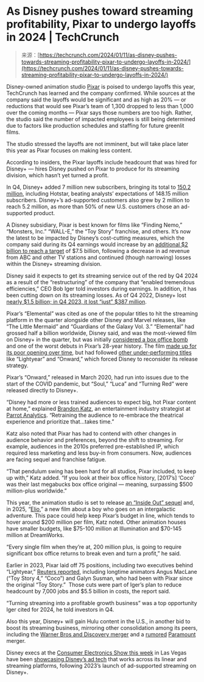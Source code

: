 <!--yml
category: 未分类
date: 2024-05-27 14:40:33
-->

# As Disney pushes toward streaming profitability, Pixar to undergo layoffs in 2024 | TechCrunch

> 来源：[https://techcrunch.com/2024/01/11/as-disney-pushes-towards-streaming-profitability-pixar-to-undergo-layoffs-in-2024/](https://techcrunch.com/2024/01/11/as-disney-pushes-towards-streaming-profitability-pixar-to-undergo-layoffs-in-2024/)

Disney-owned animation studio [Pixar](https://www.pixar.com/) is poised to undergo layoffs this year, TechCrunch has learned and the company confirmed. While sources at the company said the layoffs would be significant and as high as 20% — or reductions that would see Pixar’s team of 1,300 dropped to less than 1,000 over the coming months — Pixar says those numbers are too high. Rather, the studio said the number of impacted employees is still being determined due to factors like production schedules and staffing for future greenlit films.

The studio stressed the layoffs are not imminent, but will take place later this year as Pixar focuses on making less content.

According to insiders, the Pixar layoffs include headcount that was hired for Disney+ — hires Disney pushed on Pixar to produce for its streaming division, which hasn’t yet turned a profit.

In Q4, Disney+ added 7 million new subscribers, bringing its total to [150.2 million](https://thewaltdisneycompany.com/the-walt-disney-company-reports-fourth-quarter-and-full-year-earnings-for-fiscal-2023/), including Hotstar, beating analysts’ expectations of 148.15 million subscribers. Disney+’s ad-supported customers also grew by 2 million to reach 5.2 million, as more than 50% of new U.S. customers chose an ad-supported product.

A Disney subsidiary, Pixar is best known for films like “Finding Nemo,” “Monsters, Inc.” “WALL-E,” the “Toy Story” franchise, and others. It’s now the latest to be impacted by Disney’s cost-cutting measures, which the company said during its Q4 earnings would increase by an [additional $2 billion to reach a target](https://www.cnbc.com/2023/11/08/disney-dis-earnings-report-q4-2023.html) of $7.5 billion, following a decrease in ad revenue from ABC and other TV stations and continued (though narrowing) losses within the Disney+ streaming division.

Disney said it expects to get its streaming service out of the red by Q4 2024 as a result of the “restructuring” of the company that “enabled tremendous efficiencies,” CEO Bob Iger told investors during earnings. In addition, it has been cutting down on its streaming losses. As of Q4 2022, Disney+ lost [nearly $1.5 billion; in Q4 2023, it lost “just” $387 million](https://www.npr.org/2023/11/08/1211522267/four-takeaways-from-disneys-earnings-call).

Pixar’s “Elemental” was cited as one of the popular titles to hit the streaming platform in the quarter alongside other Disney and Marvel releases, like “The Little Mermaid” and “Guardians of the Galaxy Vol. 3.” “Elemental” had grossed half a billion worldwide, Disney said, and was the most-viewed film on Disney+ in the quarter, but was initially [considered a box office bomb](https://variety.com/2023/film/news/elemental-box-office-bomb-pixar-1235648044/) and one of the worst debuts in Pixar’s 28-year history. The film [made up for its poor opening over time](https://www.nytimes.com/2023/10/03/business/media/elemental-pixar-box-office.html), but had followed [other under-performing titles](https://screenrant.com/pixar-box-office-bombs-explained/) like “Lightyear” and “Onward,” which forced Disney to reconsider its release strategy.

Pixar’s “Onward,” released in March 2020, had run into issues due to the start of the COVID pandemic, but “Soul,” “Luca” and “Turning Red” were released directly to Disney+.

“Disney had more or less trained audiences to expect big, hot Pixar content at home,” explained [Brandon Katz](https://www.linkedin.com/in/katzb/), an entertainment industry strategist at [Parrot Analytics](https://www.parrotanalytics.com/). “Retraining the audience to re-embrace the theatrical experience and prioritize that…takes time.”

Katz also noted that Pixar has had to contend with other changes in audience behavior and preferences, beyond the shift to streaming. For example, audiences in the 2010s preferred pre-established IP, which required less marketing and less buy-in from consumers. Now, audiences are facing sequel and franchise fatigue.

“That pendulum swing has been hard for all studios, Pixar included, to keep up with,” Katz added. “If you look at their box office history, [2017’s] ‘Coco’ was their last megabucks box office original — meaning, surpassing $500 million-plus worldwide.”

This year, the animation studio is set to release [an “Inside Out” sequel](https://www.youtube.com/watch?v=VWavstJydZU) and, in 2025, “[Elio](https://www.rottentomatoes.com/m/elio),” a new film about a boy who goes on an intergalactic adventure. This pace could help keep Pixar’s budget in line, which tends to hover around $200 million per film, Katz noted. Other animation houses have smaller budgets, like $75-100 million at Illumination and $70-145 million at DreamWorks.

“Every single film when they’re at, 200 million plus, is going to require significant box office returns to break even and turn a profit,” he said.

Earlier in 2023, Pixar laid off 75 positions, including two executives behind “Lightyear,” [Reuters reported](https://www.reuters.com/business/walt-disneys-pixar-animation-eliminates-75-positions-2023-06-03/), including longtime animators Angus MacLane (“Toy Story 4,” “Coco”) and Galyn Susman, who had been with Pixar since the original “Toy Story.”  Those cuts were part of Iger’s plan to reduce headcount by 7,000 jobs and $5.5 billion in costs, the report said.

“Turning streaming into a profitable growth business” was a top opportunity Iger cited for 2024, he told investors in Q4.

Also this year, Disney+ will gain Hulu content in the U.S., in another bid to boost its streaming business, mirroring other consolidation among its peers, including the [Warner Bros and Discovery merger](https://techcrunch.com/2022/04/11/the-warner-bros-discovery-deal-has-officially-closed/) and a [rumored](https://deadline.com/2024/01/paramount-skydance-national-amusements-all-cash-bid-1235710804/) [Paramount](https://www.axios.com/2023/12/20/warner-bros-paramount-merger-discovery-streaming) merger.

Disney execs at the [Consumer Electronics Show this week](https://thewaltdisneycompany.com/disney-advertising-ces/) in Las Vegas have been [showcasing Disney’s ad tech](https://variety.com/2024/tv/news/disney-d23-espn-gateway-shop-ces-1235868337/) that works across its linear and streaming platforms, following 2023’s launch of ad-supported streaming on Disney+.